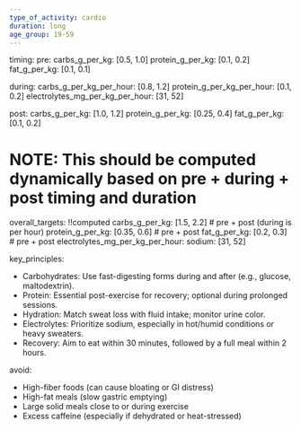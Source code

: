 ```yaml
---
type_of_activity: cardio
duration: long
age_group: 19-59
---
```


timing:
pre:
carbs_g_per_kg: [0.5, 1.0]
protein_g_per_kg: [0.1, 0.2]
fat_g_per_kg: [0.1, 0.1]

during:
carbs_g_per_kg_per_hour: [0.8, 1.2]
protein_g_per_kg_per_hour: [0.1, 0.2]
electrolytes_mg_per_kg_per_hour: [31, 52]

post:
carbs_g_per_kg: [1.0, 1.2]
protein_g_per_kg: [0.25, 0.4]
fat_g_per_kg: [0.1, 0.2]

# NOTE: This should be computed dynamically based on pre + during + post timing and duration

overall_targets: !!computed
carbs_g_per_kg: [1.5, 2.2] # pre + post (during is per hour)
protein_g_per_kg: [0.35, 0.6] # pre + post
fat_g_per_kg: [0.2, 0.3] # pre + post
electrolytes_mg_per_kg_per_hour:
sodium: [31, 52]

key_principles:

-   Carbohydrates: Use fast-digesting forms during and after (e.g., glucose, maltodextrin).
-   Protein: Essential post-exercise for recovery; optional during prolonged sessions.
-   Hydration: Match sweat loss with fluid intake; monitor urine color.
-   Electrolytes: Prioritize sodium, especially in hot/humid conditions or heavy sweaters.
-   Recovery: Aim to eat within 30 minutes, followed by a full meal within 2 hours.

avoid:

-   High-fiber foods (can cause bloating or GI distress)
-   High-fat meals (slow gastric emptying)
-   Large solid meals close to or during exercise
-   Excess caffeine (especially if dehydrated or heat-stressed)
